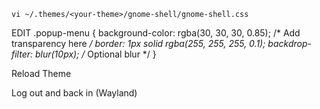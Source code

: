 ```
vi ~/.themes/<your-theme>/gnome-shell/gnome-shell.css
```

EDIT
.popup-menu {
  background-color: rgba(30, 30, 30, 0.85); /* Add transparency here */
  border: 1px solid rgba(255, 255, 255, 0.1);
  backdrop-filter: blur(10px);  /* Optional blur */
}

Reload Theme

Log out and back in (Wayland)
